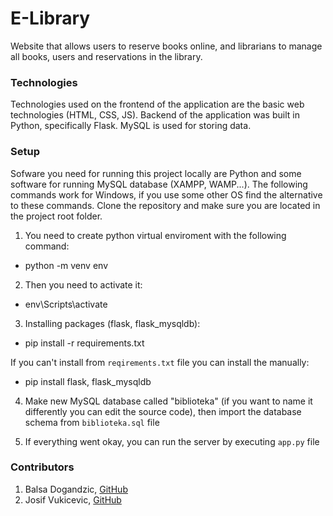 # E-Library

Website that allows users to reserve books online, and librarians to manage all books, users and reservations in the library.

### Technologies

Technologies used on the frontend of the application are the basic web technologies (HTML, CSS, JS). Backend of the application was built in Python, specifically Flask. MySQL is used for storing data.

### Setup

Sofware you need for running this project locally are Python and some software for running MySQL database (XAMPP, WAMP...). The following commands work for Windows, if you use some other OS find the alternative to these commands. Clone the repository and make sure you are located in the project root folder.

1. You need to create python virtual enviroment with the following command:

- python -m venv env

2. Then you need to activate it:

- env\Scripts\activate

3. Installing packages (flask, flask_mysqldb):

- pip install -r requirements.txt

If you can't install from `reqirements.txt` file you can install the manually:

- pip install flask, flask_mysqldb

4. Make new MySQL database called "biblioteka" (if you want to name it differently you can edit the source code), then import the database schema from `biblioteka.sql` file

5. If everything went okay, you can run the server by executing `app.py` file

### Contributors

1. Balsa Dogandzic, [GitHub](https://github.com/Balsa-Dogandzic)
2. Josif Vukicevic, [GitHub](https://github.com/JosifVukicevic)
